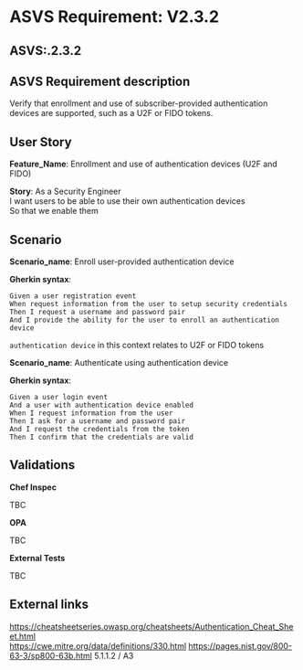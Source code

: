 # ASVS Requirement: V2.3.2

## ASVS:.2.3.2

## ASVS Requirement description

Verify that enrollment and use of subscriber-provided authentication devices are supported, such as a U2F or FIDO tokens.

## User Story

**Feature_Name**: Enrollment and use of authentication devices (U2F and FIDO)

**Story**:
As a Security Engineer\
I want users to be able to use their own authentication devices\
So that we enable them 

## Scenario

**Scenario_name**: Enroll user-provided authentication device

**Gherkin syntax**:

```gherkin
Given a user registration event
When request information from the user to setup security credentials
Then I request a username and password pair
And I provide the ability for the user to enroll an authentication device
```

`authentication device` in this context relates to U2F or FIDO tokens

**Scenario_name**: Authenticate using authentication device

**Gherkin syntax**:

```gherkin
Given a user login event
And a user with authentication device enabled
When I request information from the user
Then I ask for a username and password pair
And I request the credentials from the token
Then I confirm that the credentials are valid
```

## Validations

**Chef Inspec**

TBC

**OPA**

TBC

**External Tests**

TBC

## External links

<https://cheatsheetseries.owasp.org/cheatsheets/Authentication_Cheat_Sheet.html> \
<https://cwe.mitre.org/data/definitions/330.html>
<https://pages.nist.gov/800-63-3/sp800-63b.html> 5.1.1.2 / A3

